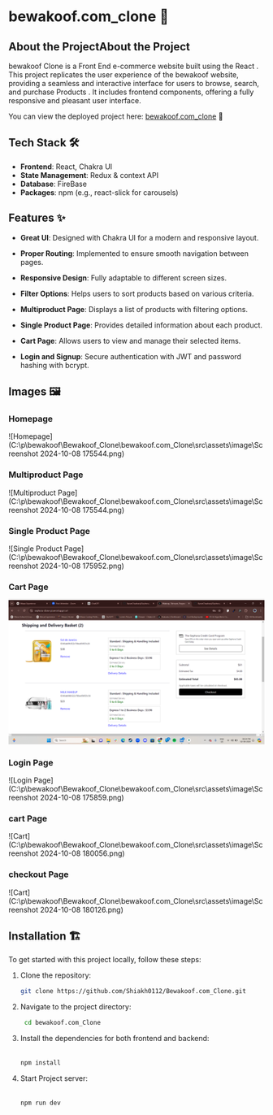 
# bewakoof.com_clone 🧑

## About the ProjectAbout the Project

bewakoof Clone is a Front End e-commerce website built using the React . This project replicates the user
experience
of the bewakoof website, providing a seamless and interactive interface for users to browse, search, and purchase
Products
. It includes frontend components, offering a fully responsive and pleasant user interface.

You can view the deployed project here: [bewakoof.com_clone](https://phenomenal-sprinkles-3c567e.netlify.app/) 🚀

## Tech Stack 🛠️

- **Frontend**: React, Chakra UI
- **State Management**: Redux & context API
- **Database**: FireBase
- **Packages**: npm (e.g., react-slick for carousels)

## Features ✨

- **Great UI**: Designed with Chakra UI for a modern and responsive layout.
- **Proper Routing**: Implemented to ensure smooth navigation between pages.
- **Responsive Design**: Fully adaptable to different screen sizes.

- **Filter Options**: Helps users to sort products based on various criteria.
- **Multiproduct Page**: Displays a list of products with filtering options.
- **Single Product Page**: Provides detailed information about each product.
- **Cart Page**: Allows users to view and manage their selected items.
- **Login and Signup**: Secure authentication with JWT and password hashing with bcrypt.

## Images 🖼️

### Homepage

![Homepage](C:\p\bewakoof\Bewakoof_Clone\bewakoof.com_Clone\src\assets\image\Screenshot 2024-10-08 175544.png)

### Multiproduct Page

![Multiproduct Page](C:\p\bewakoof\Bewakoof_Clone\bewakoof.com_Clone\src\assets\image\Screenshot 2024-10-08 175544.png)

### Single Product Page

![Single Product Page](C:\p\bewakoof\Bewakoof_Clone\bewakoof.com_Clone\src\assets\image\Screenshot 2024-10-08 175952.png)

### Cart Page

![Cart Page](https://raw.githubusercontent.com/KaranChauhanji/Sephora_Clone/94fa2654fe3ed212edb1318223fdd86dfad7b4a4/Sephora-Frontend/public/cart.png)

### Login Page

![Login Page](C:\p\bewakoof\Bewakoof_Clone\bewakoof.com_Clone\src\assets\image\Screenshot 2024-10-08 175859.png)

### cart Page

![Cart](C:\p\bewakoof\Bewakoof_Clone\bewakoof.com_Clone\src\assets\image\Screenshot 2024-10-08 180056.png)

### checkout Page

![Cart](C:\p\bewakoof\Bewakoof_Clone\bewakoof.com_Clone\src\assets\image\Screenshot 2024-10-08 180126.png)

## Installation 🏗️

To get started with this project locally, follow these steps:

1. Clone the repository:

   ```bash
   git clone https://github.com/Shiakh0112/Bewakoof.com_Clone.git

   ```

2. Navigate to the project directory:

   ```bash
    cd bewakoof.com_Clone

   ```

3. Install the dependencies for both frontend and backend:

   ```bash

   npm install

   ```

4. Start Project server:

   ```bash

   npm run dev

   ```
